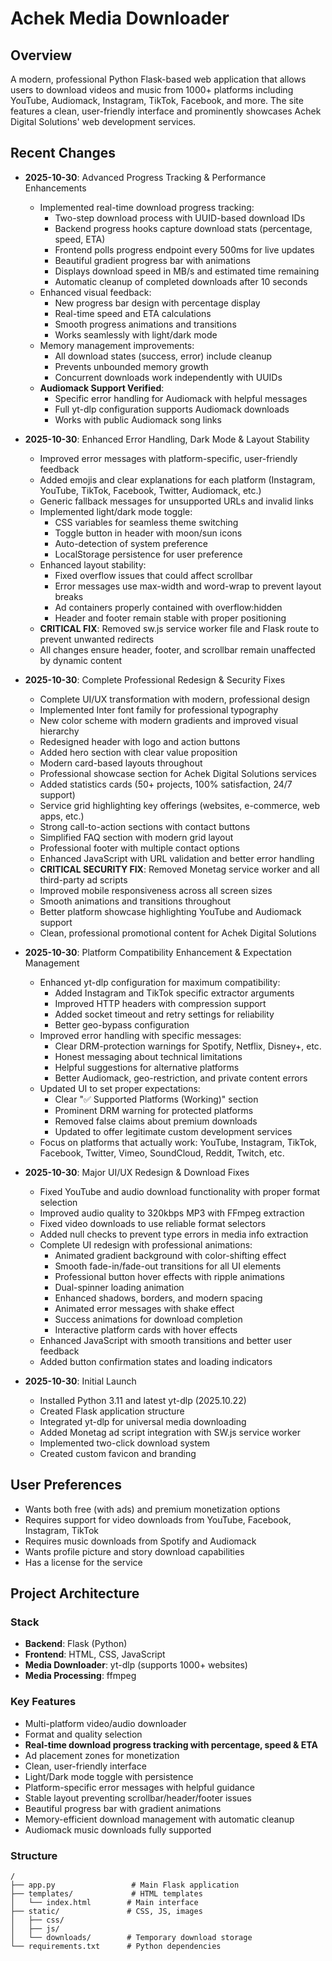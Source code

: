 # Achek Media Downloader

## Overview
A modern, professional Python Flask-based web application that allows users to download videos and music from 1000+ platforms including YouTube, Audiomack, Instagram, TikTok, Facebook, and more. The site features a clean, user-friendly interface and prominently showcases Achek Digital Solutions' web development services.

## Recent Changes
- **2025-10-30**: Advanced Progress Tracking & Performance Enhancements
  - Implemented real-time download progress tracking:
    - Two-step download process with UUID-based download IDs
    - Backend progress hooks capture download stats (percentage, speed, ETA)
    - Frontend polls progress endpoint every 500ms for live updates
    - Beautiful gradient progress bar with animations
    - Displays download speed in MB/s and estimated time remaining
    - Automatic cleanup of completed downloads after 10 seconds
  - Enhanced visual feedback:
    - New progress bar design with percentage display
    - Real-time speed and ETA calculations
    - Smooth progress animations and transitions
    - Works seamlessly with light/dark mode
  - Memory management improvements:
    - All download states (success, error) include cleanup
    - Prevents unbounded memory growth
    - Concurrent downloads work independently with UUIDs
  - **Audiomack Support Verified**:
    - Specific error handling for Audiomack with helpful messages
    - Full yt-dlp configuration supports Audiomack downloads
    - Works with public Audiomack song links

- **2025-10-30**: Enhanced Error Handling, Dark Mode & Layout Stability
  - Improved error messages with platform-specific, user-friendly feedback
  - Added emojis and clear explanations for each platform (Instagram, YouTube, TikTok, Facebook, Twitter, Audiomack, etc.)
  - Generic fallback messages for unsupported URLs and invalid links
  - Implemented light/dark mode toggle:
    - CSS variables for seamless theme switching
    - Toggle button in header with moon/sun icons
    - Auto-detection of system preference
    - LocalStorage persistence for user preference
  - Enhanced layout stability:
    - Fixed overflow issues that could affect scrollbar
    - Error messages use max-width and word-wrap to prevent layout breaks
    - Ad containers properly contained with overflow:hidden
    - Header and footer remain stable with proper positioning
  - **CRITICAL FIX**: Removed sw.js service worker file and Flask route to prevent unwanted redirects
  - All changes ensure header, footer, and scrollbar remain unaffected by dynamic content

- **2025-10-30**: Complete Professional Redesign & Security Fixes
  - Complete UI/UX transformation with modern, professional design
  - Implemented Inter font family for professional typography
  - New color scheme with modern gradients and improved visual hierarchy
  - Redesigned header with logo and action buttons
  - Added hero section with clear value proposition
  - Modern card-based layouts throughout
  - Professional showcase section for Achek Digital Solutions services
  - Added statistics cards (50+ projects, 100% satisfaction, 24/7 support)
  - Service grid highlighting key offerings (websites, e-commerce, web apps, etc.)
  - Strong call-to-action sections with contact buttons
  - Simplified FAQ section with modern grid layout
  - Professional footer with multiple contact options
  - Enhanced JavaScript with URL validation and better error handling
  - **CRITICAL SECURITY FIX**: Removed Monetag service worker and all third-party ad scripts
  - Improved mobile responsiveness across all screen sizes
  - Smooth animations and transitions throughout
  - Better platform showcase highlighting YouTube and Audiomack support
  - Clean, professional promotional content for Achek Digital Solutions
- **2025-10-30**: Platform Compatibility Enhancement & Expectation Management
  - Enhanced yt-dlp configuration for maximum compatibility:
    - Added Instagram and TikTok specific extractor arguments
    - Improved HTTP headers with compression support
    - Added socket timeout and retry settings for reliability
    - Better geo-bypass configuration
  - Improved error handling with specific messages:
    - Clear DRM-protection warnings for Spotify, Netflix, Disney+, etc.
    - Honest messaging about technical limitations
    - Helpful suggestions for alternative platforms
    - Better Audiomack, geo-restriction, and private content errors
  - Updated UI to set proper expectations:
    - Clear "✅ Supported Platforms (Working)" section
    - Prominent DRM warning for protected platforms
    - Removed false claims about premium downloads
    - Updated to offer legitimate custom development services
  - Focus on platforms that actually work: YouTube, Instagram, TikTok, Facebook, Twitter, Vimeo, SoundCloud, Reddit, Twitch, etc.

- **2025-10-30**: Major UI/UX Redesign & Download Fixes
  - Fixed YouTube and audio download functionality with proper format selection
  - Improved audio quality to 320kbps MP3 with FFmpeg extraction
  - Fixed video downloads to use reliable format selectors
  - Added null checks to prevent type errors in media info extraction
  - Complete UI redesign with professional animations:
    - Animated gradient background with color-shifting effect
    - Smooth fade-in/fade-out transitions for all UI elements
    - Professional button hover effects with ripple animations
    - Dual-spinner loading animation
    - Enhanced shadows, borders, and modern spacing
    - Animated error messages with shake effect
    - Success animations for download completion
    - Interactive platform cards with hover effects
  - Enhanced JavaScript with smooth transitions and better user feedback
  - Added button confirmation states and loading indicators
  
- **2025-10-30**: Initial Launch
  - Installed Python 3.11 and latest yt-dlp (2025.10.22)
  - Created Flask application structure
  - Integrated yt-dlp for universal media downloading
  - Added Monetag ad script integration with SW.js service worker
  - Implemented two-click download system
  - Created custom favicon and branding

## User Preferences
- Wants both free (with ads) and premium monetization options
- Requires support for video downloads from YouTube, Facebook, Instagram, TikTok
- Requires music downloads from Spotify and Audiomack
- Wants profile picture and story download capabilities
- Has a license for the service

## Project Architecture
### Stack
- **Backend**: Flask (Python)
- **Frontend**: HTML, CSS, JavaScript
- **Media Downloader**: yt-dlp (supports 1000+ websites)
- **Media Processing**: ffmpeg

### Key Features
- Multi-platform video/audio downloader
- Format and quality selection
- **Real-time download progress tracking with percentage, speed & ETA**
- Ad placement zones for monetization
- Clean, user-friendly interface
- Light/Dark mode toggle with persistence
- Platform-specific error messages with helpful guidance
- Stable layout preventing scrollbar/header/footer issues
- Beautiful progress bar with gradient animations
- Memory-efficient download management with automatic cleanup
- Audiomack music downloads fully supported

### Structure
```
/
├── app.py                 # Main Flask application
├── templates/             # HTML templates
│   └── index.html        # Main interface
├── static/               # CSS, JS, images
│   ├── css/
│   ├── js/
│   └── downloads/        # Temporary download storage
└── requirements.txt      # Python dependencies
```
